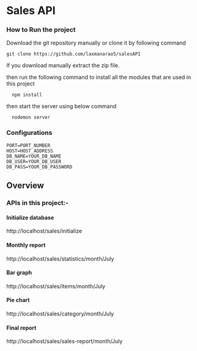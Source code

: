 # Sales API




### How to Run the project
Download the git repository manually or clone it by following command

```
git clone https://github.com/laxmanarao5/salesAPI
```
If you download manually extract the zip file.

then run the following command to install all the modules that are used in this project

```
  npm install
```
then start the server using below command

```
  nodemon server
```
### Configurations
  ``` create ".env " file and add the following details to the ".env" file
PORT=PORT_NUMBER
HOST=HOST_ADDRESS
DB_NAME=YOUR_DB_NAME
DB_USER=YOUR_DB_USER
DB_PASS=YOUR_DB_PASSWORD

```

## Overview

### APIs in this project:-

#### Initialize database
http://localhost/sales/initialize

#### Monthly report
http://localhost/sales/statistics/month/July

#### Bar graph
http://localhost/sales/items/month/July

#### Pie chart
http://localhost/sales/category/month/July

####  Final report
http://localhost/sales/sales-report/month/July
